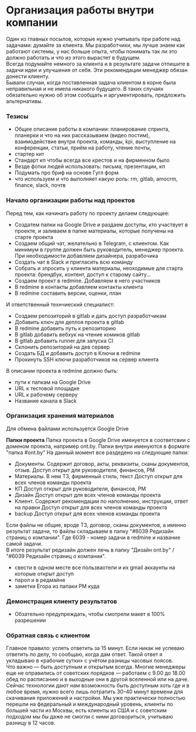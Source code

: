 # Организация работы внутри компании

Один из главных посылов, которые нужно учитывать при работе над задачами: думайте за клиента. Мы разработчики, мы лучше знаем как работают системы, у нас больше опыта, чтобы понимать так ли это должно работать и что из этого вырастет в будущем.  
Всегда подумайте немного за клиента и в результате задачи отпишите в задачи идеи и улучшения от себя. Эти рекомендации менеджер обязан донести клиенту.  
Бывали случаи, когда поставленная задача клиентом в корне была неправильная и не имела никакого будущего. В таких случаях обязательно нужно об этом сообщать и аргументировать, предложить альтернативы.

### Тезисы
* Общее описание работы в компании: планирование спринта, планерки и что на них рассказываем (видео постим), взаимодействие внутри проекта, команды, kpi, выступление на конференции, статьи, приём на работу, чтение почты,
* стартер кит
* Стандарт кп чтобы всегда все крестов и на фирменном было
* Везде фотки людей использовать: письма, презентации, кп
* Подумать про бриф на основе Гугл форм
* что используем и что выполняет какую роль: rm, gitlab, amocrm, finance, slack, почтв


### Начало организации работы над проектов
Перед тем, как начинать работу по проекту делаем следующее:
* Создатем папки на Google Drive и раздаем доступы, кто участвует в проекте, и заливаем в папке материалы, которые получены на старте проекта
* Создаем общий чат, желательно в Telegram, с клиентом. Как минимум в группе должен быть руководитель, менеджер проекта. При необходимости добавляем дизайнера, разрабочика
* Создать чат в Slack и пригласить всю команду
* Собрать и зпросить у клиента материалы, неоходимые для старта проекта: брендбук, контент, доступ к старому сайту...
* Создаем проект в redmine. Добавляем в него участников
* В redmine в контакты добавляем контакты клиента
* В redmine составить версии, оценки, план

И ответственный технчиеский специалист:
* Создаем репозиторий в gitlab и дать доступ разработчикам
* Добавить ключ для деплоя проекта в gitlab
* В redmine добавить путь к репозиторию
* В gitlab добавить вебхук на чтение комиков gitlab
* В gitlab добавить runner для запуска CI
* Cклонить репозиторий на дев сервер
* Создать БД и добавить доступ в Ключи в redmine
* Прокинуть SSH ключи разработчиков на сервер клиента

В описании проекта в redmine должно быть:
* пути к папкам на Google Drive
* URL к тестовой площадке
* URL к рабочему серверу
* Название канала в Slack


### Организация хранения материалов
Для обмена файлами используется Google Drive

**Папки проекта**
Папка проекта в Google Drive именуется в соответсвии с доменом проекта, например ont.by. Папки внутри именуются в формате "папка #ont.by"
На данный момент все раздедено на следующие папки:
* Документы. Содержит договор, акты, реквизиты, сканы документов, отзыв.
Доступ открыт для руководителя, финансов, PM
* Материалы. В нем ТЗ, фирменный стиль, текст
Доступ открыт для всех членов команды проекта
* КП
Доступ открыт для руководителя, финансов, PM
* Дизайн
Доступ открыт для всех членов команды проекта
* Клиент. Содержит рекомендации по наполнению, инструкции, ответ на правки
Доступ открыт для всех членов команды проекта
* backup
Доступ открыт для всех членов команды проекта

Если файлы не общие, вроде ТЗ, договор, сканы документов, а именно результат задачи, то файлы складываем в папку "#6039 Редизайн страниц о компании". Где 6039 - номер задачи в redmine и название самой задачи.  
В итоге результат редизайн должен лечь в папку "Дизайн ont.by" / "#6039 Редизайн страниц о компании".


* свести в одном месте все пользваотели и их gmail аккаунты на которые открыт доступ
* парол и в редмайне
* заметки Егора из папаки PM куда

### Демонстрация клиенту результатов
* Обзательно предупреждать, чтобы смотрели макет в 100% разрешении


### Обратная связь с клиентом
Главное правило: успеть ответить за 15 минут. Если никак не успеваю ответить по делу, то сообщаю, когда дам ответ. Такой ответ я укладываю в «рабочие сутки» с учётом разницы часовых поясов.  
Что важно — быть доступным и открытым всегда. Многие менеджеры еще не оправились от советских порядков — работаем с 9.00 до 18.00 обед по расписанию и в выходные они в другой вселенной или на даче. Сейчас технологии дают нам возможность быть доступным хоть где и в любое время, нужно всего лишь потратить 30–40 минут времени для скачивания приложений и настройки. Мы уже практически полностью перешли на федеральный и международный уровень, клиенты по большей части из Москвы, есть клиенты из США и с советским подходом мы бы даже не смогли с ними договориться, учитываю разницу в 12 часов.